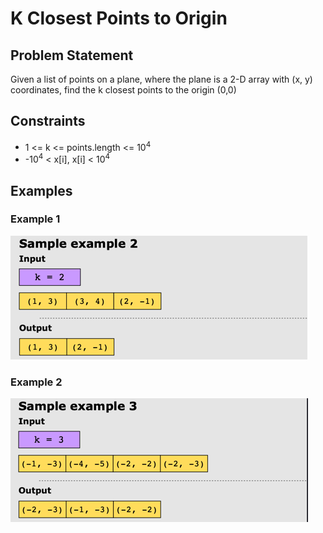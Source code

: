 # K Closest Points to Origin

## Problem Statement

Given a list of points on a plane, where the plane is a 2-D array with (x, y) coordinates, find the k
closest points to the origin (0,0)

## Constraints

* 1 <= k <= points.length <= 10<sup>4</sup>
* -10<sup>4</sup> < x[i], x[i] < 10<sup>4</sup>

## Examples

### Example 1

![img.png](img.png)

### Example 2

![img_1.png](img_1.png)
